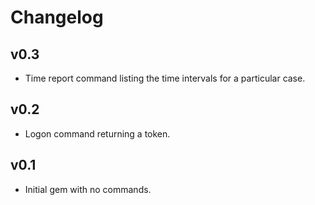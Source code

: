 # Changelog

## v0.3
- Time report command listing the time intervals for a particular case.

## v0.2
- Logon command returning a token.

## v0.1
- Initial gem with no commands.
